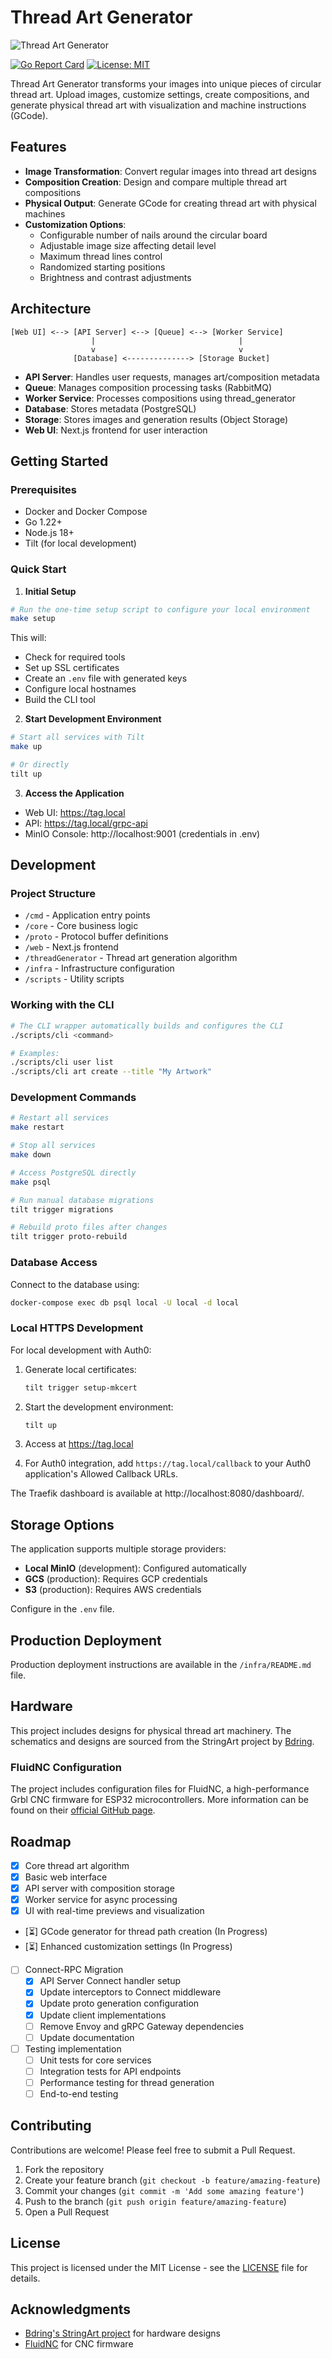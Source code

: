 # Thread Art Generator

![Thread Art Generator](https://github.com/Damione1/thread-art-generator/assets/14912510/6b6ef9e1-9bad-4dd7-8579-17fe55ae9c13)

[![Go Report Card](https://goreportcard.com/badge/github.com/damione1/thread-art-generator)](https://goreportcard.com/report/github.com/damione1/thread-art-generator)
[![License: MIT](https://img.shields.io/badge/License-MIT-yellow.svg)](https://opensource.org/licenses/MIT)

Thread Art Generator transforms your images into unique pieces of circular thread art. Upload images, customize settings, create compositions, and generate physical thread art with visualization and machine instructions (GCode).

## Features

- **Image Transformation**: Convert regular images into thread art designs
- **Composition Creation**: Design and compare multiple thread art compositions
- **Physical Output**: Generate GCode for creating thread art with physical machines
- **Customization Options**:
  - Configurable number of nails around the circular board
  - Adjustable image size affecting detail level
  - Maximum thread lines control
  - Randomized starting positions
  - Brightness and contrast adjustments

## Architecture

```
[Web UI] <--> [API Server] <--> [Queue] <--> [Worker Service]
                  |                                |
                  v                                v
              [Database] <--------------> [Storage Bucket]
```

- **API Server**: Handles user requests, manages art/composition metadata
- **Queue**: Manages composition processing tasks (RabbitMQ)
- **Worker Service**: Processes compositions using thread_generator
- **Database**: Stores metadata (PostgreSQL)
- **Storage**: Stores images and generation results (Object Storage)
- **Web UI**: Next.js frontend for user interaction

## Getting Started

### Prerequisites

- Docker and Docker Compose
- Go 1.22+
- Node.js 18+
- Tilt (for local development)

### Quick Start

1. **Initial Setup**

```bash
# Run the one-time setup script to configure your local environment
make setup
```

This will:

- Check for required tools
- Set up SSL certificates
- Create an `.env` file with generated keys
- Configure local hostnames
- Build the CLI tool

2. **Start Development Environment**

```bash
# Start all services with Tilt
make up

# Or directly
tilt up
```

3. **Access the Application**

- Web UI: https://tag.local
- API: https://tag.local/grpc-api
- MinIO Console: http://localhost:9001 (credentials in .env)

## Development

### Project Structure

- `/cmd` - Application entry points
- `/core` - Core business logic
- `/proto` - Protocol buffer definitions
- `/web` - Next.js frontend
- `/threadGenerator` - Thread art generation algorithm
- `/infra` - Infrastructure configuration
- `/scripts` - Utility scripts

### Working with the CLI

```bash
# The CLI wrapper automatically builds and configures the CLI
./scripts/cli <command>

# Examples:
./scripts/cli user list
./scripts/cli art create --title "My Artwork"
```

### Development Commands

```bash
# Restart all services
make restart

# Stop all services
make down

# Access PostgreSQL directly
make psql

# Run manual database migrations
tilt trigger migrations

# Rebuild proto files after changes
tilt trigger proto-rebuild
```

### Database Access

Connect to the database using:

```bash
docker-compose exec db psql local -U local -d local
```

### Local HTTPS Development

For local development with Auth0:

1. Generate local certificates:

   ```bash
   tilt trigger setup-mkcert
   ```

2. Start the development environment:

   ```bash
   tilt up
   ```

3. Access at https://tag.local

4. For Auth0 integration, add `https://tag.local/callback` to your Auth0 application's Allowed Callback URLs.

The Traefik dashboard is available at http://localhost:8080/dashboard/.

## Storage Options

The application supports multiple storage providers:

- **Local MinIO** (development): Configured automatically
- **GCS** (production): Requires GCP credentials
- **S3** (production): Requires AWS credentials

Configure in the `.env` file.

## Production Deployment

Production deployment instructions are available in the `/infra/README.md` file.

## Hardware

This project includes designs for physical thread art machinery. The schematics and designs are sourced from the StringArt project by [Bdring](https://github.com/bdring/StringArt).

### FluidNC Configuration

The project includes configuration files for FluidNC, a high-performance Grbl CNC firmware for ESP32 microcontrollers. More information can be found on their [official GitHub page](https://github.com/bdring/FluidNC).

## Roadmap

- [x] Core thread art algorithm
- [x] Basic web interface
- [x] API server with composition storage
- [x] Worker service for async processing
- [x] UI with real-time previews and visualization
- [⏳] GCode generator for thread path creation (In Progress)
- [⏳] Enhanced customization settings (In Progress)
- [ ] Connect-RPC Migration
  - [x] API Server Connect handler setup
  - [x] Update interceptors to Connect middleware
  - [x] Update proto generation configuration
  - [x] Update client implementations
  - [ ] Remove Envoy and gRPC Gateway dependencies
  - [ ] Update documentation
- [ ] Testing implementation
  - [ ] Unit tests for core services
  - [ ] Integration tests for API endpoints
  - [ ] Performance testing for thread generation
  - [ ] End-to-end testing

## Contributing

Contributions are welcome! Please feel free to submit a Pull Request.

1. Fork the repository
2. Create your feature branch (`git checkout -b feature/amazing-feature`)
3. Commit your changes (`git commit -m 'Add some amazing feature'`)
4. Push to the branch (`git push origin feature/amazing-feature`)
5. Open a Pull Request

## License

This project is licensed under the MIT License - see the [LICENSE](LICENSE) file for details.

## Acknowledgments

- [Bdring's StringArt project](https://github.com/bdring/StringArt) for hardware designs
- [FluidNC](https://github.com/bdring/FluidNC) for CNC firmware
